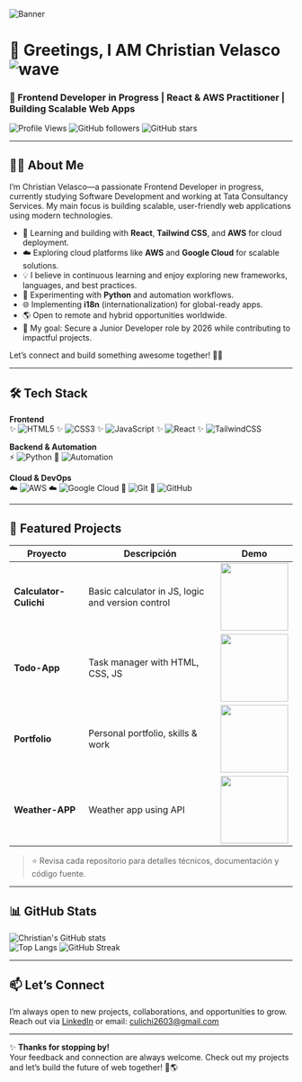 ![Banner](https://i.imgur.com/xuwtFHo.png)

# 👋 Greetings, I AM Christian Velasco ![wave](https://media.giphy.com/media/hvRJCLFzcasrR4ia7z/giphy.gif)

### 🚀 Frontend Developer in Progress | React & AWS Practitioner | Building Scalable Web Apps

![Profile Views](https://komarev.com/ghpvc/?username=ByCulichi&label=Profile%20views&color=0e75b6&style=flat)
![GitHub followers](https://img.shields.io/github/followers/ByCulichi?style=social)
![GitHub stars](https://img.shields.io/github/stars/ByCulichi?style=social)

---

## 👨‍💻 About Me  

I’m Christian Velasco—a passionate Frontend Developer in progress, currently studying Software Development and working at Tata Consultancy Services. My main focus is building scalable, user-friendly web applications using modern technologies.

- 🚀 Learning and building with **React**, **Tailwind CSS**, and **AWS** for cloud deployment.
- ☁️ Exploring cloud platforms like **AWS** and **Google Cloud** for scalable solutions.
- 💡 I believe in continuous learning and enjoy exploring new frameworks, languages, and best practices.
- 🐍 Experimenting with **Python** and automation workflows.
- 🌐 Implementing **i18n** (internationalization) for global-ready apps.
- 🌎 Open to remote and hybrid opportunities worldwide.
- 🎯 My goal: Secure a Junior Developer role by 2026 while contributing to impactful projects.

Let’s connect and build something awesome together! 🚀✨

---

## 🛠️ Tech Stack  

**Frontend**  
✨ ![HTML5](https://img.shields.io/badge/HTML5-E34F26?style=for-the-badge&logo=html5&logoColor=white)
✨ ![CSS3](https://img.shields.io/badge/CSS3-1572B6?style=for-the-badge&logo=css3&logoColor=white)
✨ ![JavaScript](https://img.shields.io/badge/JavaScript-F7DF1E?style=for-the-badge&logo=javascript&logoColor=black)
✨ ![React](https://img.shields.io/badge/React-61DAFB?style=for-the-badge&logo=react&logoColor=black)
✨ ![TailwindCSS](https://img.shields.io/badge/TailwindCSS-06B6D4?style=for-the-badge&logo=tailwindcss&logoColor=white)

**Backend & Automation**  
⚡ ![Python](https://img.shields.io/badge/Python-3776AB?style=for-the-badge&logo=python&logoColor=white)
🤖 ![Automation](https://img.shields.io/badge/Automation-Workflow-green?style=for-the-badge)

**Cloud & DevOps**  
☁️ ![AWS](https://img.shields.io/badge/AWS-FF9900?style=for-the-badge&logo=amazonaws&logoColor=white)
☁️ ![Google Cloud](https://img.shields.io/badge/Google%20Cloud-4285F4?style=for-the-badge&logo=googlecloud&logoColor=white)
🔧 ![Git](https://img.shields.io/badge/Git-F05032?style=for-the-badge&logo=git&logoColor=white)
🔧 ![GitHub](https://img.shields.io/badge/GitHub-181717?style=for-the-badge&logo=github&logoColor=white)

---

## 📂 Featured Projects  

| Proyecto        | Descripción                                                   | Demo |
|-----------------|---------------------------------------------------------------|------|
| **Calculator-Culichi** | Basic calculator in JS, logic and version control             | <img src="https://github.com/SoyCulichi/Calculator-Culichi/blob/main/Animation.gif" width="120px"> |
| **Todo-App**         | Task manager with HTML, CSS, JS                              | <img src="https://github.com/SoyCulichi/Todo-App-Culichi/blob/main/Todoapp.gif" width="120px"> |
| **Portfolio**        | Personal portfolio, skills & work                            | <img src="https://github.com/SoyCulichi/Portfolio-Culichi/blob/main/Portfolio.gif" width="120px"> |
| **Weather-APP**      | Weather app using API                                       | <img src="https://github.com/SoyCulichi/WeatherApp-Culichi/blob/main/Weatherapp.gif" width="120px"> |

> ⭐ Revisa cada repositorio para detalles técnicos, documentación y código fuente.

---

## 📊 GitHub Stats  

![Christian's GitHub stats](https://github-readme-stats.vercel.app/api?username=SoyCulichi&show_icons=true&theme=dark)  
![Top Langs](https://github-readme-stats.vercel.app/api/top-langs/?username=SoyCulichi&layout=compact&theme=dark)
![GitHub Streak](https://github-readme-streak-stats.herokuapp.com/?user=SoyCulichi&theme=dark)

---

## 📫 Let’s Connect

I’m always open to new projects, collaborations, and opportunities to grow.  
Reach out via [LinkedIn](https://mx.linkedin.com/in/christian-armando-velasco-estrada-a24590382/en) or email: culichi2603@gmail.com

---

✨ **Thanks for stopping by!**  
Your feedback and connection are always welcome. Check out my projects and let’s build the future of web together! 🚀🌎
